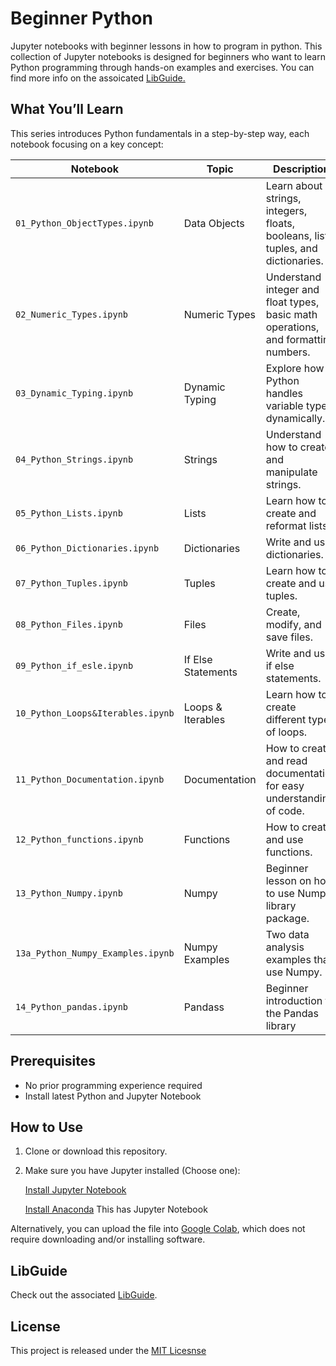 # Beginner Python
Jupyter notebooks with beginner lessons in how to program in python.
This collection of Jupyter notebooks is designed for beginners who want to learn Python programming through hands-on examples and exercises.  You can find more info on the assoicated [LibGuide.](https://cshl.libguides.com/learning_python/introduction )

## What You’ll Learn

This series introduces Python fundamentals in a step-by-step way, each notebook focusing on a key concept:

| Notebook | Topic | Description |
|----------|-------|-------------|
| `01_Python_ObjectTypes.ipynb` | Data Objects | Learn about strings, integers, floats, booleans, lists, tuples, and dictionaries. |
| `02_Numeric_Types.ipynb` | Numeric Types | Understand integer and float types, basic math operations, and formatting numbers. |
| `03_Dynamic_Typing.ipynb` | Dynamic Typing | Explore how Python handles variable types dynamically. |
| `04_Python_Strings.ipynb` | Strings | Understand how to create and manipulate strings. |
| `05_Python_Lists.ipynb` | Lists | Learn how to create and reformat lists. |
| `06_Python_Dictionaries.ipynb` | Dictionaries | Write and use dictionaries. |
| `07_Python_Tuples.ipynb` | Tuples | Learn how to create and use tuples. |
| `08_Python_Files.ipynb` | Files | Create, modify, and save files. |
| `09_Python_if_esle.ipynb` | If Else Statements | Write and use if else statements. |
| `10_Python_Loops&Iterables.ipynb` | Loops & Iterables | Learn how to create different types of loops. |
| `11_Python_Documentation.ipynb` | Documentation | How to create and read documentation for easy understanding of code. |
| `12_Python_functions.ipynb` | Functions | How to create and use functions. |
| `13_Python_Numpy.ipynb` | Numpy | Beginner lesson on how to use Numpy library package. |
| `13a_Python_Numpy_Examples.ipynb` | Numpy Examples | Two data analysis examples that use Numpy. |
| `14_Python_pandas.ipynb` | Pandass | Beginner introduction to the Pandas library |

## Prerequisites
- No prior programming experience required
- Install latest Python and Jupyter Notebook

## How to Use

1. Clone or download this repository.
2. Make sure you have Jupyter installed (Choose one):
     
   [Install Jupyter Notebook](https://jupyter.org/install)
   
   [Install Anaconda](https://www.anaconda.com/)  This has Jupyter Notebook

Alternatively, you can upload the file into [Google Colab](https://colab.google/), which does not require downloading and/or installing software.

## LibGuide
Check out the associated [LibGuide](https://cshl.libguides.com/learning_python).

## License
This project is released under the [MIT Licesnse](https://github.com/gunther8825/learn_python?tab=MIT-1-ov-file)
